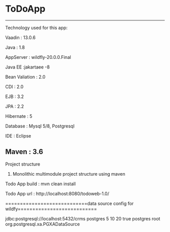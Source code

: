 # ToDoApp 
-----------------------------------------------------------------

 Technology used for this app:
 
 Vaadin    : 13.0.6
 
 Java      : 1.8
 
 AppServer : wildfly-20.0.0.Final
 
 Java EE   :jakartaee -8 
 
 Bean Valiation : 2.0
 
 CDI       : 2.0
 
 EJB       : 3.2
 
 JPA       : 2.2
 
 Hibernate : 5
 
 Database  : Mysql 5/8, Postgresql
 
 IDE       : Eclipse 
 
 Maven     : 3.6
----------------------------------

 Project structure 
 1. Monolithic multimodule project structure  using maven 

  
 Todo App build : mvn clean install
 
  
 Todo App url :    http://localhost:8080/todoweb-1.0/
 
 
 
 ============================data source config for wildfy===========================
 
<subsystem xmlns="urn:jboss:domain:datasources:6.0">
<datasources>
<datasource jndi-name="java:jboss/datasource/TodoDS" pool-name="todo_ds" enabled="true" spy="true">
<connection-url>jdbc:postgresql://localhost:5432/crms</connection-url>
<driver>postgres</driver>
<pool>
 <min-pool-size>5</min-pool-size>
 <initial-pool-size>10</initial-pool-size>
 <max-pool-size>20</max-pool-size>
 <prefill>true</prefill>
</pool>
<security>
 <user-name>postgres</user-name>
 <password>root</password>
</security>
<validation>
 <valid-connection-checker class-name="org.jboss.jca.adapters.jdbc.extensions.postgres.PostgreSQLValidConnectionChecker"/>
 <exception-sorter class-name="org.jboss.jca.adapters.jdbc.extensions.postgres.PostgreSQLExceptionSorter"/>
</validation>
</datasource>
<drivers>

<driver name="postgres" module="org.postgres">
 <xa-datasource-class>org.postgresql.xa.PGXADataSource</xa-datasource-class>
</driver>
</drivers>
</datasources>